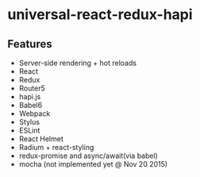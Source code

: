 # universal-react-redux-hapi

## Features
* Server-side rendering + hot reloads
* React
* Redux
* Router5
* hapi.js
* Babel6
* Webpack
* Stylus
* ESLint
* React Helmet
* Radium + react-styling
* redux-promise and async/await(via babel)
* mocha (not implemented yet @ Nov 20 2015)
